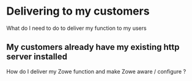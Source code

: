 # Delivering to my customers

What do I need to do to deliver my function to my users

## My customers already have my existing http server installed 

How do I deliver my Zowe function and make Zowe aware / configure ?